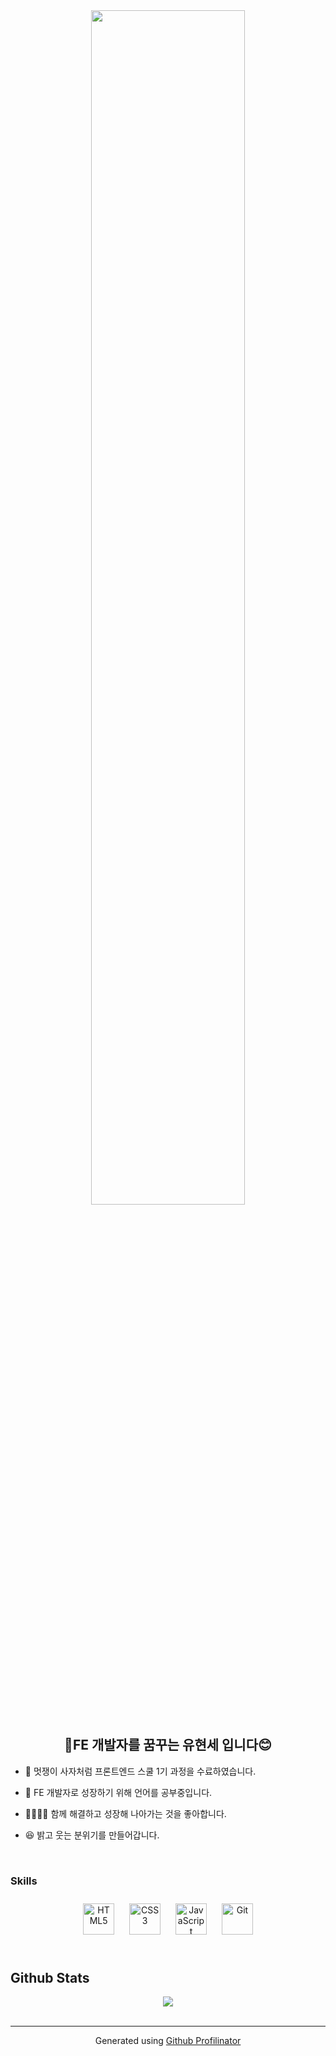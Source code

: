 <div align="center">
<img src="https://rishavanand.github.io/static/images/greetings.gif" align="center" style="width: 70%" />
</div>  


## <div align="center">FE 개발자를 꿈꾸는 유현세 입니다😊</div>  
- 🌱 멋쟁이 사자처럼 프론트엔드 스쿨 1기 과정을 수료하였습니다.  
  

- 📖 FE 개발자로 성장하기 위해 언어를 공부중입니다.  
  

- 👨‍👩‍👧‍👦 함께 해결하고 성장해 나아가는 것을 좋아합니다.  
  

- 😆 밝고 웃는 분위기를 만들어갑니다.  
  

<br/>  



### Skills  
<div align="center">  
<img style="margin: 10px" src="https://profilinator.rishav.dev/skills-assets/html5-original-wordmark.svg" alt="HTML5" height="50" />  
<img style="margin: 10px" src="https://profilinator.rishav.dev/skills-assets/css3-original-wordmark.svg" alt="CSS3" height="50" />  
<img style="margin: 10px" src="https://profilinator.rishav.dev/skills-assets/javascript-original.svg" alt="JavaScript" height="50" />  
<img style="margin: 10px" src="https://profilinator.rishav.dev/skills-assets/git-scm-icon.svg" alt="Git" height="50" />  
</div>  

<br/>  


## Github Stats  
<div align="center"><img src="https://github-readme-stats.vercel.app/api?username=rishavanand&show_icons=true&count_private=true&hide_border=true" align="center" /></div>
<br />

----
<div align="center">Generated using <a href="https://profilinator.rishav.dev/" target="_blank">Github Profilinator</a></div>
